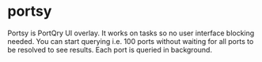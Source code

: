 # portsy
Portsy is PortQry UI overlay. It works on tasks so no user interface blocking needed. You can start querying i.e. 100 ports without waiting for all ports to be resolved to see results. Each port is queried in background.
